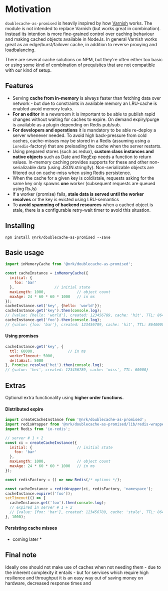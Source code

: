 # Motivation
`doublecache-as-promised` is heavily inspired by how [Varnish](https://varnish-cache.org/) works. The module is not intended to replace Varnish (but works great in combination). Instead its intention is more fine-grained control over caching behaviour and making cached objects available in NodeJs. In general Varnish works great as an edge/burst/failover cache, in addition to reverse proxying and loadbalancing.

There are several cache solutions on NPM, but they're often either too basic or
using some kind of combination of prequisites that are not compatible with our kind of setup.

## Features
- Serving __cache from in-memory__ is always faster than fetching data over network - but due to constraints in available memory an LRU-cache is enabled avoid memory leaks.
- __For an editor__ in a newsroom it is important to be able to publish rapid changes without waiting for caches to expire. On demand expiry/purge is available as a plugin depending on Redis pub/sub.
- __For developers and operations__ it is mandatory to be able re-deploy a server whenever needed. To avoid high back-pressure from cold caches, cache-misses may be stored in a Redis (assuming using a `ioredis`-factory) that are preloading the cache when the server restarts.
- Using prepared stores (such as redux), __custom class instances and native objects__ such as Date and RegExp needs a function to return values. In-memory caching provides supports for these and other non-serializable data (using JSON.stringify). Non-serializable objects are filtered out on cache-miss when using Redis persistence.
- When the cache for a given key is cold/stale, requests asking for the same key only spawns __one__ worker (subsequent requests are queued using RxJs)
- If a worker (promise) fails, __stale data is served until the worker resolves__ or the key is evicted using LRU-semantics
- To __avoid spamming of backend resources__ when a cached object is stale, there is a configurable retry-wait timer to avoid this situation.


## Installing

```
npm install @nrk/doublecache-as-promised --save
```

## Basic usage
```js
import inMemoryCache from '@nrk/doublecache-as-promised';

const cacheInstance = inMemoryCache({
  initial: {
    foo: 'bar'
  },                  // initial state
  maxLength: 1000,              // object count
  maxAge: 24 * 60 * 60 * 1000   // in ms
});
cacheInstance.set('key', {hello: 'world'});
cacheInstance.get('key').then(console.log);
// {value: {hello: 'world'}, created: 123456789, cache: 'hit', TTL: 86400000}
cacheInstance.get('foo').then(console.log);
// {value: {foo: 'bar'}, created: 123456789, cache: 'hit', TTL: 86400000}
```

#### Using promises
```js
cacheInstance.get('key', {
  ttl: 60000,               // in ms
  workerTimeout: 5000,
  deltaWait: 5000
}, Promise.resolve('hei').then(console.log);
// {value: 'hei', created: 123456789, cache: 'miss', TTL: 60000}
```

## Extras
Optional extra functionality using **higher order functions**.

#### Distributed expire
```js
import createCacheInstance from '@nrk/doublecache-as-promised';
import redisWrapper from '@nrk/doublecache-as-promised/lib/redis-wrapper';
import Redis from 'io-redis';

// server # 1 + 2
const ci = createCacheInstance({
  initial: {                    // initial state
    foo: 'bar'
  },                  
  maxLength: 1000,              // object count
  maxAge: 24 * 60 * 60 * 1000   // in ms
});

const redisFactory = () => new Redis(/* options */);

const cacheInstance = redisWrapper(ci, redisFactory, 'namespace');
cacheInstance.expire(['foo']);
setTimeout(() => {
  cacheInstance.get('foo').then(console.log);
  // expired in server # 1 + 2
  // {value: {foo: 'bar'}, created: 123456789, cache: 'stale', TTL: 86400000}
}, 1000);
```

#### Persisting cache misses
* coming later *

## Final note
Ideally one should not make use of caches when not needing them - due to the inherent complexity it entails - but for services which require high resilience and throughput it is an easy way out of saving money on hardware, decreased response times and

